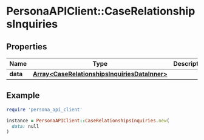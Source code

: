 # PersonaAPIClient::CaseRelationshipsInquiries

## Properties

| Name | Type | Description | Notes |
| ---- | ---- | ----------- | ----- |
| **data** | [**Array&lt;CaseRelationshipsInquiriesDataInner&gt;**](CaseRelationshipsInquiriesDataInner.md) |  | [optional] |

## Example

```ruby
require 'persona_api_client'

instance = PersonaAPIClient::CaseRelationshipsInquiries.new(
  data: null
)
```

